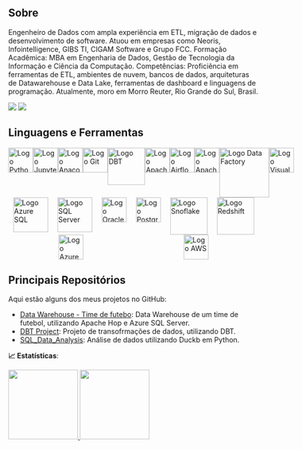 ## Sobre
Engenheiro de Dados com ampla experiência em ETL, migração de dados e desenvolvimento de software. Atuou em empresas como Neoris, Infointelligence, GIBS TI, CIGAM Software e Grupo FCC.
Formação Acadêmica: MBA em Engenharia de Dados, Gestão de Tecnologia da Informação e Ciência da Computação.
Competências: Proficiência em ferramentas de ETL, ambientes de nuvem, bancos de dados, arquiteturas de Datawarehouse e Data Lake, ferramentas de dashboard e linguagens de programação. Atualmente, moro em Morro Reuter, Rio Grande do Sul, Brasil.

<div> 
  <a href = "mailto:bazilio.developer@gmail.com"><img src="https://img.shields.io/badge/-Gmail-%23333?style=for-the-badge&logo=gmail&logoColor=white" target="_blank"></a>
  <a href="https://www.linkedin.com/in/guilherme-bazilio-a0200450/" target="_blank"><img src="https://img.shields.io/badge/-LinkedIn-%230077B5?style=for-the-badge&logo=linkedin&logoColor=white" target="_blank"></a> 
  
</div>

## Linguagens e Ferramentas

<div class="ferramentas-e-linguagens" style="display: flex; justify-content: space-around;">    
    <img src="https://cdn.jsdelivr.net/gh/devicons/devicon@latest/icons/python/python-original-wordmark.svg" width="50" alt="Logo Python">    
    <img src="https://cdn.jsdelivr.net/gh/devicons/devicon@latest/icons/jupyter/jupyter-original-wordmark.svg" width="50" alt="Logo Jupyter">
    <img src="https://cdn.jsdelivr.net/gh/devicons/devicon@latest/icons/anaconda/anaconda-original-wordmark.svg" width="50" alt="Logo Anaconda">            
    <img src="https://cdn.jsdelivr.net/gh/devicons/devicon@latest/icons/git/git-original-wordmark.svg" width="50" alt="Logo Git">            
    <img src="https://github.com/user-attachments/assets/cb8aa112-6bf4-406e-80e1-291e7dae8c4f" width="75" alt="Logo DBT">    
    <img src="https://github.com/user-attachments/assets/8e7aad3e-e740-491c-917e-e6c0eb1e88d4" width="50" alt="Logo Apache Hop"> 
    <img src="https://cdn.jsdelivr.net/gh/devicons/devicon@latest/icons/apacheairflow/apacheairflow-original-wordmark.svg" width="50" alt="Logo Airflow">    
    <img src="https://cdn.jsdelivr.net/gh/devicons/devicon@latest/icons/apachespark/apachespark-original-wordmark.svg" width="50" alt="Logo Apache Spark">    
    <img src="https://github.com/user-attachments/assets/1e5493d8-8501-4d7d-90a5-e7f51784e033" width="100" alt="Logo Data Factory">        
    <img src="https://cdn.jsdelivr.net/gh/devicons/devicon@latest/icons/visualbasic/visualbasic-original.svg" width="50" alt="Logo Visual Basic">    
</div>

<div class="bancos-de-dados" style="display: flex; justify-content: space-around;">
    <img src="https://cdn.jsdelivr.net/gh/devicons/devicon@latest/icons/azuresqldatabase/azuresqldatabase-original.svg" width="70" alt="Logo Azure SQL">
    <img src="https://cdn.jsdelivr.net/gh/devicons/devicon@latest/icons/microsoftsqlserver/microsoftsqlserver-original-wordmark.svg"  width="70" alt="Logo SQL Server">
    <img src="https://cdn.jsdelivr.net/gh/devicons/devicon@latest/icons/oracle/oracle-original.svg" width="50" alt="Logo Oracle">
    <img src="https://cdn.jsdelivr.net/gh/devicons/devicon@latest/icons/postgresql/postgresql-original.svg" width="50" alt="Logo Postgresql">
    <img src="https://github.com/user-attachments/assets/90125f94-fb4f-4863-b250-592118ed07f2" width="75" alt="Logo Snoflake">
    <img src="https://github.com/user-attachments/assets/a264d925-ed2c-4e7a-bdae-6c320cf725b4" width="75" alt="Logo Redshift">
           
</div>

<div class="nuvens" style="display: flex; justify-content: space-around;">
    <img src="https://cdn.jsdelivr.net/gh/devicons/devicon@latest/icons/azure/azure-original-wordmark.svg" width="50" alt="Logo Azure">
    <img src="https://github.com/user-attachments/assets/66bb0929-3cc7-4720-af58-d09925c3b85f" width="50" alt="Logo AWS">
</div>

## Principais Repositórios
Aqui estão alguns dos meus projetos no GitHub:

- [Data Warehouse - Time de futebo]([https://github.com/GuilhermeBazilio/](https://github.com/GuilhermeBazilio/idososfc)): Data Warehouse de um time de futebol, utilizando Apache Hop e Azure SQL Server.
- [DBT Project]([https://github.com/GuilhermeBazilio/](https://github.com/GuilhermeBazilio/dbtproject)): Projeto de transofrmações de dados, utilizando DBT.
- [SQL_Data_Analysis]([https://github.com/GuilhermeBazilio/](https://github.com/GuilhermeBazilio/duckDB)): Análise de dados utilizando Duckb em Python.

<b> :chart_with_upwards_trend: Estatísticas</b>:

<a href="https://github.com/GuilhermeBazilio">
  <img height="140em" src="https://github-readme-stats.vercel.app/api?username=GuilhermeBazilio&show_icons=true&theme=dark&include_commits=true"/>
</a>

<a href="https://github.com/karinnecristina">
  <img height="140em" src="https://github-readme-stats.vercel.app/api/top-langs/?username=GuilhermeBazilio&layout=compact&langs_count=8&theme=dark"/>
</a>

<br></br>


